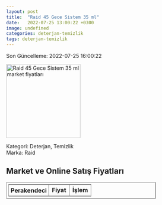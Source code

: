 ```yaml
---
layout: post
title:  "Raid 45 Gece Sistem 35 ml"
date:   2022-07-25 13:00:22 +0300
image: undefined
categories: deterjan-temizlik
tags: deterjan-temizlik
---
```


Son Güncelleme: 2022-07-25 16:00:22

<img src="undefined" width="200" alt="Raid 45 Gece Sistem 35 ml market fiyatları" />

Kategori: Deterjan, Temizlik
<br />
Marka: Raid

<h2>Market ve Online Satış Fiyatları</h2>

<table border="1" style="padding: 5px;width:80%;">
  <tr>
    <td style="padding: 5px;"><strong>Perakendeci</strong></td>
    <td><strong>Fiyat</strong></td>
    <td><strong>İşlem</strong></td>
  </tr>
  
</table>
